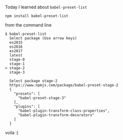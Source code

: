 Today I learned about `babel-preset-list`

`npm install babel-preset-list`

from the command line

```
$ babel-preset-list
  Select package (Use arrow keys)
  es2015
  es2016
  es2017
  latest
  stage-0
  stage-1
> stage-2
  stage-3
```

```
  Select package stage-2
  https://www.npmjs.com/package/babel-preset-stage-2
  {
    "presets": [
      "babel-preset-stage-3"
    ],
    "plugins": [
      "babel-plugin-transform-class-properties",
      "babel-plugin-transform-decorators"
    ] 
  }
```

voila  :)
